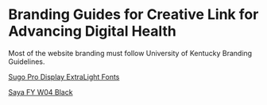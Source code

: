 # Branding Guides for Creative Link for Advancing Digital Health

Most of the website branding must follow University of Kentucky Branding Guidelines.


[Sugo Pro Display ExtraLight Fonts](https://www.onlinewebfonts.com/download/390b763b2aa93629ea29fb0f2a8636f9)

[Saya FY W04 Black](https://www.onlinewebfonts.com/download/8f77b85b2bd028e456730b7fdf684265)
